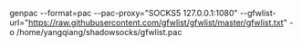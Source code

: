 genpac --format=pac --pac-proxy="SOCKS5 127.0.0.1:1080" --gfwlist-url="https://raw.githubusercontent.com/gfwlist/gfwlist/master/gfwlist.txt" -o /home/yangqiang/shadowsocks/gfwlist.pac
